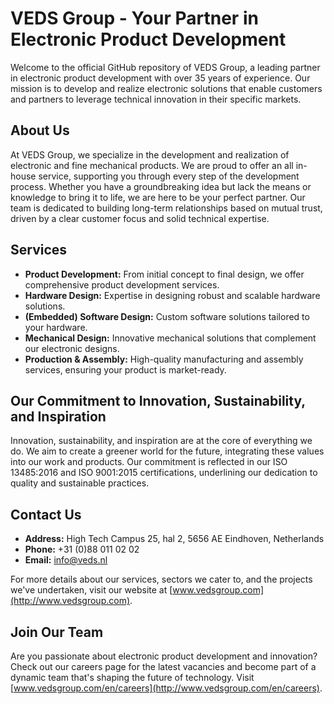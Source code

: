 # VEDS Group - Your Partner in Electronic Product Development

Welcome to the official GitHub repository of VEDS Group, a leading partner in electronic product development with over 35 years of experience. Our mission is to develop and realize electronic solutions that enable customers and partners to leverage technical innovation in their specific markets.

## About Us

At VEDS Group, we specialize in the development and realization of electronic and fine mechanical products. We are proud to offer an all in-house service, supporting you through every step of the development process. Whether you have a groundbreaking idea but lack the means or knowledge to bring it to life, we are here to be your perfect partner. Our team is dedicated to building long-term relationships based on mutual trust, driven by a clear customer focus and solid technical expertise.

## Services

- **Product Development:** From initial concept to final design, we offer comprehensive product development services.
- **Hardware Design:** Expertise in designing robust and scalable hardware solutions.
- **(Embedded) Software Design:** Custom software solutions tailored to your hardware.
- **Mechanical Design:** Innovative mechanical solutions that complement our electronic designs.
- **Production & Assembly:** High-quality manufacturing and assembly services, ensuring your product is market-ready.

## Our Commitment to Innovation, Sustainability, and Inspiration

Innovation, sustainability, and inspiration are at the core of everything we do. We aim to create a greener world for the future, integrating these values into our work and products. Our commitment is reflected in our ISO 13485:2016 and ISO 9001:2015 certifications, underlining our dedication to quality and sustainable practices.

## Contact Us

- **Address:** High Tech Campus 25, hal 2, 5656 AE Eindhoven, Netherlands
- **Phone:** +31 (0)88 011 02 02
- **Email:** info@veds.nl

For more details about our services, sectors we cater to, and the projects we've undertaken, visit our website at [www.vedsgroup.com](http://www.vedsgroup.com).

## Join Our Team

Are you passionate about electronic product development and innovation? Check out our careers page for the latest vacancies and become part of a dynamic team that's shaping the future of technology. Visit [www.vedsgroup.com/en/careers](http://www.vedsgroup.com/en/careers).

